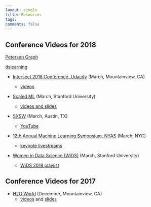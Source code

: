 ```yaml
---
layout: single
title: Resources
tags: 
comments: false
---
```


## Conference Videos for 2018

<a href="http://en.wikipedia.org/wiki/Petersen_graph">Petersen Graph</a>

<a href="ds_learning">dslearning</a>


* [Intersect 2018 Conference, Udacity](https://www.udacity.com/intersect) (March, Mountainview, CA)
  - [videos](https://www.youtube.com/watch?v=iq0GQy4-0XY&list=PLAwxTw4SYaPnx-iemVLvedeuc2pUazOUj)
  
* [Scaled ML](http://scaledml.org) (March, Stanford University)
  - [videos and slides](https://www.matroid.com/blog/post/slides-and-videos-from-scaledml-2018)
  
* [SXSW](https://www.sxsw.com/news/2017/sxsw-2018-dates/) (March, Austin, TX)
  - [YouTube](https://www.youtube.com/results?search_query=sxsw+2018)
  
* [12th Annual Machine Learning Symposium, NYAS](https://www.nyas.org/events/2018/12th-annual-machine-learning-symposium/) (March, NYC)
  - [keynote livestreams](https://livestream.com/newyorkacademyofsciences)

* [Women in Data Science (WiDS)](http://www.widsconference.org/about1.html) (March, Stanford University) 
  - [WiDS 2018 playlist](https://www.youtube.com/playlist?list=PLn62CdVLnT-ehGV9_cv1VX2SfZI_Suu7r&disable_polymer=true)
  
## Conference Videos for 2017
* [H2O World](http://h2oworld.h2o.ai) (December, Mountainview, CA)
  - [videos](https://www.youtube.com/playlist?list=PLNtMya54qvOHQs2ZmV-pPSW_etMUykE0_) and [slides](https://www.slideshare.net/0xdata/presentations)

